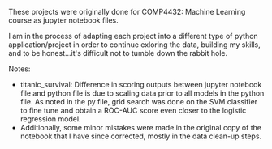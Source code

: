 These projects were originally done for COMP4432: Machine Learning course as jupyter notebook files.

I am in the process of adapting each project into a different type of python application/project in order to continue exloring the data, building my skills, and to be honest...it's difficult not to tumble down the rabbit hole.

Notes:
- titanic_survival: Difference in scoring outputs between jupyter notebook file and python file is due to scaling data prior to all models in the python file. As noted in the py file, grid search was done on the SVM classifier to fine tune and obtain a ROC-AUC score even closer to the logistic regression model.
- Additionally, some minor mistakes were made in the original copy of the notebook that I have since corrected, mostly in the data clean-up steps.
